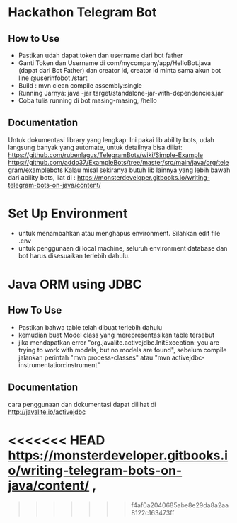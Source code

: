 # Hackathon Telegram Bot
## How to Use
- Pastikan udah dapat token dan username dari bot father
- Ganti Token dan Username di com/mycompany/app/HelloBot.java (dapat dari Bot Father) dan creator id, creator id minta sama akun bot line @userinfobot /start
- Build : mvn clean compile assembly:single
- Running Jarnya: java -jar target/standalone-jar-with-dependencies.jar
- Coba tulis running di bot masing-masing, /hello

## Documentation
Untuk dokumentasi library yang lengkap:
Ini pakai lib ability bots, udah langsung banyak yang automate, untuk detailnya bisa diliat:
https://github.com/rubenlagus/TelegramBots/wiki/Simple-Example
https://github.com/addo37/ExampleBots/tree/master/src/main/java/org/telegram/examplebots
Kalau misal sekiranya butuh lib lainnya yang lebih bawah dari ability bots, liat di :
https://monsterdeveloper.gitbooks.io/writing-telegram-bots-on-java/content/


# Set Up Environment
- untuk menambahkan atau menghapus environment. Silahkan edit file .env
- untuk penggunaan di local machine, seluruh environment database dan bot harus disesuaikan terlebih dahulu.

# Java ORM using JDBC
## How To Use
- Pastikan bahwa table telah dibuat terlebih dahulu
- kemudian buat Model class yang merepresentasikan table tersebut
- jika mendapatkan error "org.javalite.activejdbc.InitException: you are trying to work with models, but no models are found", sebelum compile jalankan perintah "mvn process-classes" atau "mvn activejdbc-instrumentation:instrument"
## Documentation
cara penggunaan dan dokumentasi dapat dilihat di http://javalite.io/activejdbc

<<<<<<< HEAD
https://monsterdeveloper.gitbooks.io/writing-telegram-bots-on-java/content/ ,
=======
>>>>>>> f4af0a2040685abe8e29da8a2aa8122c163473ff

